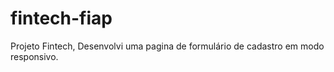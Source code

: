 # fintech-fiap
Projeto Fintech, Desenvolvi uma pagina de formulário de cadastro em modo responsivo.
